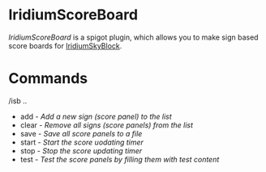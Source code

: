 # IridiumScoreBoard
*IridiumScoreBoard* is a spigot plugin, which allows you to make sign based score boards for [IridiumSkyBlock](https://github.com/IridiumLLC/IridiumSkyblock).

# Commands
/isb ..
  - add - *Add a new sign (score panel) to the list*
  - clear - *Remove all signs (score panels) from the list*
  - save - *Save all score panels to a file*
  - start - *Start the score uodating timer*
  - stop - *Stop the score updating timer*
  - test - *Test the score panels by filling them with test content*
